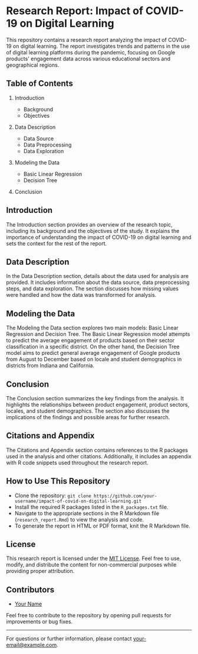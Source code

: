 # Research Report: Impact of COVID-19 on Digital Learning

This repository contains a research report analyzing the impact of COVID-19 on digital learning. The report investigates trends and patterns in the use of digital learning platforms during the pandemic, focusing on Google products' engagement data across various educational sectors and geographical regions.

## Table of Contents

1. Introduction
    - Background
    - Objectives

2. Data Description
    - Data Source
    - Data Preprocessing
    - Data Exploration

3. Modeling the Data
    - Basic Linear Regression
    - Decision Tree

4. Conclusion

## Introduction

The Introduction section provides an overview of the research topic, including its background and the objectives of the study. It explains the importance of understanding the impact of COVID-19 on digital learning and sets the context for the rest of the report.

## Data Description

In the Data Description section, details about the data used for analysis are provided. It includes information about the data source, data preprocessing steps, and data exploration. The section discusses how missing values were handled and how the data was transformed for analysis.

## Modeling the Data

The Modeling the Data section explores two main models: Basic Linear Regression and Decision Tree. The Basic Linear Regression model attempts to predict the average engagement of products based on their sector classification in a specific district. On the other hand, the Decision Tree model aims to predict general average engagement of Google products from August to December based on locale and student demographics in districts from Indiana and California.

## Conclusion

The Conclusion section summarizes the key findings from the analysis. It highlights the relationships between product engagement, product sectors, locales, and student demographics. The section also discusses the implications of the findings and possible areas for further research.

## Citations and Appendix

The Citations and Appendix section contains references to the R packages used in the analysis and other citations. Additionally, it includes an appendix with R code snippets used throughout the research report.

## How to Use This Repository

- Clone the repository: `git clone https://github.com/your-username/impact-of-covid-on-digital-learning.git`
- Install the required R packages listed in the `R_packages.txt` file.
- Navigate to the appropriate sections in the R Markdown file (`research_report.Rmd`) to view the analysis and code.
- To generate the report in HTML or PDF format, knit the R Markdown file.

## License

This research report is licensed under the [MIT License](LICENSE). Feel free to use, modify, and distribute the content for non-commercial purposes while providing proper attribution.

## Contributors

- [Your Name](https://github.com/your-username)

Feel free to contribute to the repository by opening pull requests for improvements or bug fixes.

---

For questions or further information, please contact [your-email@example.com](mailto:your-email@example.com).
